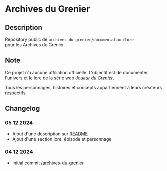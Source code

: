 # Archives du Grenier
## Description
Repository public de `archives-du-grenier/documentation/lore` pour les Archives du Grenier.
## Note
Ce projet n’a aucune affiliation officielle. L'objectif est de documenter l'univers et le lore de la série web _[Joueur du Grenier](https://www.youtube.com/@joueurdugrenier)_.

Tous les personnages, histoires et concepts appartiennent à leurs créateurs respectifs.
## Changelog
### 05 12 2024
- Ajout d'une description sur [README](README.md)
- Ajout d'une section lore, épisode et personnage
### 04 12 2024
- Initial commit [/archives-du-grenier](https://github.com/Lohkinap/archives-du-grenier)